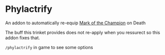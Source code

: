 Phylactrify
===

An addon to automatically re-equip [Mark of the Champion](https://database.turtle-wow.org/?item=23206) on Death  

The buff this trinket provides does not re-apply when you ressurect so this addon fixes that.  

`/phylactrify` in game to see some options  